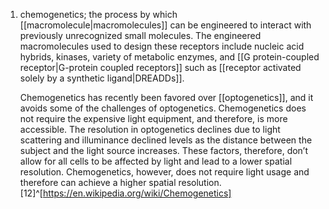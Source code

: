 1. chemogenetics; the process by which [[macromolecule|macromolecules]] can be engineered to interact with previously unrecognized small molecules. The engineered macromolecules used to design these receptors include nucleic acid hybrids, kinases, variety of metabolic enzymes, and [[G protein-coupled receptor|G-protein coupled receptors]] such as [[receptor activated solely by a synthetic ligand|DREADDs]].
   
   Chemogenetics has recently been favored over [[optogenetics]], and it avoids some of the challenges of optogenetics. Chemogenetics does not require the expensive light equipment, and therefore, is more accessible. The resolution in optogenetics declines due to light scattering and illuminance declined levels as the distance between the subject and the light source increases. These factors, therefore, don’t allow for all cells to be affected by light and lead to a lower spatial resolution. Chemogenetics, however, does not require light usage and therefore can achieve a higher spatial resolution.[12]^[https://en.wikipedia.org/wiki/Chemogenetics]